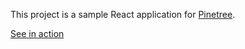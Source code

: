 This project is a sample React application for [Pinetree](https://github.com/zplanet/pinetree).

[See in action](https://zplanet.github.io/pinetree-sample/index.html)